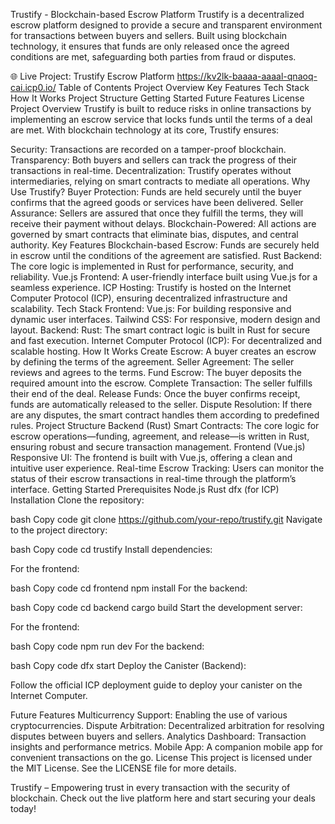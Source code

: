 Trustify - Blockchain-based Escrow Platform
Trustify is a decentralized escrow platform designed to provide a secure and transparent environment for transactions between buyers and sellers. Built using blockchain technology, it ensures that funds are only released once the agreed conditions are met, safeguarding both parties from fraud or disputes.

🌐 Live Project: Trustify Escrow Platform https://kv2lk-baaaa-aaaal-qnaoq-cai.icp0.io/
Table of Contents
Project Overview
Key Features
Tech Stack
How It Works
Project Structure
Getting Started
Future Features
License
Project Overview
Trustify is built to reduce risks in online transactions by implementing an escrow service that locks funds until the terms of a deal are met. With blockchain technology at its core, Trustify ensures:

Security: Transactions are recorded on a tamper-proof blockchain.
Transparency: Both buyers and sellers can track the progress of their transactions in real-time.
Decentralization: Trustify operates without intermediaries, relying on smart contracts to mediate all operations.
Why Use Trustify?
Buyer Protection: Funds are held securely until the buyer confirms that the agreed goods or services have been delivered.
Seller Assurance: Sellers are assured that once they fulfill the terms, they will receive their payment without delays.
Blockchain-Powered: All actions are governed by smart contracts that eliminate bias, disputes, and central authority.
Key Features
Blockchain-based Escrow: Funds are securely held in escrow until the conditions of the agreement are satisfied.
Rust Backend: The core logic is implemented in Rust for performance, security, and reliability.
Vue.js Frontend: A user-friendly interface built using Vue.js for a seamless experience.
ICP Hosting: Trustify is hosted on the Internet Computer Protocol (ICP), ensuring decentralized infrastructure and scalability.
Tech Stack
Frontend:
Vue.js: For building responsive and dynamic user interfaces.
Tailwind CSS: For responsive, modern design and layout.
Backend:
Rust: The smart contract logic is built in Rust for secure and fast execution.
Internet Computer Protocol (ICP): For decentralized and scalable hosting.
How It Works
Create Escrow: A buyer creates an escrow by defining the terms of the agreement.
Seller Agreement: The seller reviews and agrees to the terms.
Fund Escrow: The buyer deposits the required amount into the escrow.
Complete Transaction: The seller fulfills their end of the deal.
Release Funds: Once the buyer confirms receipt, funds are automatically released to the seller.
Dispute Resolution: If there are any disputes, the smart contract handles them according to predefined rules.
Project Structure
Backend (Rust)
Smart Contracts: The core logic for escrow operations—funding, agreement, and release—is written in Rust, ensuring robust and secure transaction management.
Frontend (Vue.js)
Responsive UI: The frontend is built with Vue.js, offering a clean and intuitive user experience.
Real-time Escrow Tracking: Users can monitor the status of their escrow transactions in real-time through the platform’s interface.
Getting Started
Prerequisites
Node.js
Rust
dfx (for ICP)
Installation
Clone the repository:

bash
Copy code
git clone https://github.com/your-repo/trustify.git
Navigate to the project directory:

bash
Copy code
cd trustify
Install dependencies:

For the frontend:

bash
Copy code
cd frontend
npm install
For the backend:

bash
Copy code
cd backend
cargo build
Start the development server:

For the frontend:

bash
Copy code
npm run dev
For the backend:

bash
Copy code
dfx start
Deploy the Canister (Backend):

Follow the official ICP deployment guide to deploy your canister on the Internet Computer.

Future Features
Multicurrency Support: Enabling the use of various cryptocurrencies.
Dispute Arbitration: Decentralized arbitration for resolving disputes between buyers and sellers.
Analytics Dashboard: Transaction insights and performance metrics.
Mobile App: A companion mobile app for convenient transactions on the go.
License
This project is licensed under the MIT License. See the LICENSE file for more details.

Trustify – Empowering trust in every transaction with the security of blockchain. Check out the live platform here and start securing your deals today!
